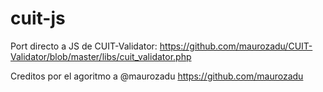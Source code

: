 # cuit-js

Port directo a JS de CUIT-Validator: https://github.com/maurozadu/CUIT-Validator/blob/master/libs/cuit_validator.php

Creditos por el agoritmo a @maurozadu https://github.com/maurozadu
